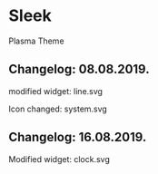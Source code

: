 # Sleek
Plasma Theme

Changelog: 08.08.2019.
---------------------

modified widget: line.svg

Icon changed: system.svg

Changelog: 16.08.2019.
---------------------

Modified widget: clock.svg
